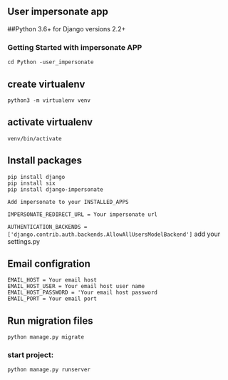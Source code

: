 ## User impersonate app

##Python 3.6+ for Django versions 2.2+

### Getting Started with impersonate APP
`cd Python -user_impersonate`

## create virtualenv
`python3 -m virtualenv venv`

## activate virtualenv
`venv/bin/activate`

## Install packages 
`pip install django`<br />
`pip install six`<br />
`pip install django-impersonate`<br />

`Add impersonate to your INSTALLED_APPS`

`IMPERSONATE_REDIRECT_URL = Your impersonate url`

`AUTHENTICATION_BACKENDS = ['django.contrib.auth.backends.AllowAllUsersModelBackend']` add your settings.py
 
## Email configration
`EMAIL_HOST = Your email host`<br />
`EMAIL_HOST_USER = Your email host user name`<br />
`EMAIL_HOST_PASSWORD = 'Your email host password`<br />
`EMAIL_PORT = Your email port`<br />

## Run migration files
 `python manage.py migrate`

### start project: 
`python manage.py runserver`



